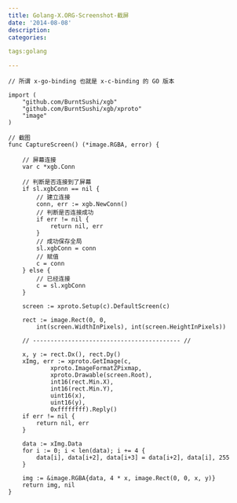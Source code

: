 ```yaml
---
title: Golang-X.ORG-Screenshot-截屏
date: '2014-08-08'
description:
categories:

tags:golang

---
```


	// 所谓 x-go-binding 也就是 x-c-binding 的 GO 版本

	import (
		"github.com/BurntSushi/xgb"
		"github.com/BurntSushi/xgb/xproto"
		"image"
	)

	// 截图
	func CaptureScreen() (*image.RGBA, error) {

		// 屏幕连接
		var c *xgb.Conn

		// 判断是否连接到了屏幕
		if sl.xgbConn == nil {
			// 建立连接
			conn, err := xgb.NewConn()
			// 判断是否连接成功
			if err != nil {
				return nil, err
			}
			// 成功保存全局
			sl.xgbConn = conn
			// 赋值
			c = conn
		} else {
			// 已经连接
			c = sl.xgbConn
		}

		screen := xproto.Setup(c).DefaultScreen(c)

		rect := image.Rect(0, 0, 
			int(screen.WidthInPixels), int(screen.HeightInPixels))

		// ------------------------------------------ //

		x, y := rect.Dx(), rect.Dy()
		xImg, err := xproto.GetImage(c, 
				xproto.ImageFormatZPixmap,
				xproto.Drawable(screen.Root), 
				int16(rect.Min.X),
			 	int16(rect.Min.Y), 
				uint16(x), 
				uint16(y), 
				0xffffffff).Reply()
		if err != nil {
			return nil, err
		}

		data := xImg.Data
		for i := 0; i < len(data); i += 4 {
			data[i], data[i+2], data[i+3] = data[i+2], data[i], 255
		}

		img := &image.RGBA{data, 4 * x, image.Rect(0, 0, x, y)}
		return img, nil
	}



